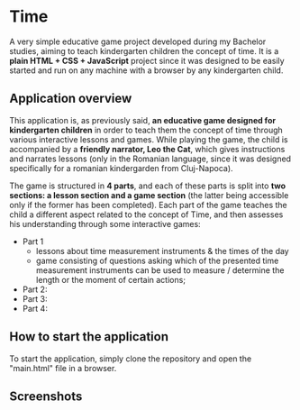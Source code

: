 # Time
A very simple educative game project developed during my Bachelor studies, aiming to teach kindergarten children the concept of time. It is a **plain HTML + CSS + JavaScript** project since it was designed to be easily started and run on any machine with a browser by any kindergarten child.

## Application overview
This application is, as previously said, **an educative game designed for kindergarten children** in order to teach them the concept of time through various interactive lessons and games. While playing the game, the child is accompanied by a **friendly narrator, Leo the Cat**, which gives instructions and narrates lessons (only in the Romanian language, since it was designed specifically for a romanian kindergarden from Cluj-Napoca).

The game is structured in **4 parts**, and each of these parts is split into **two sections: a lesson section and a game section** (the latter being accessible only if the former has been completed). Each part of the game teaches the child a different aspect related to the concept of Time, and then assesses his understanding through some interactive games:
* Part 1 
  - lessons about time measurement instruments & the times of the day 
  - game consisting of questions asking which of the presented time measurement instruments can be used to measure / determine the length or the moment of certain actions;
* Part 2:
* Part 3:
* Part 4:

## How to start the application
To start the application, simply clone the repository and open the "main.html" file in a browser.

## Screenshots
